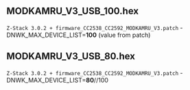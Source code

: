 ## MODKAMRU_V3_USB_100.hex
`Z-Stack 3.0.2 + firmware_CC2538_CC2592_MODKAMRU_V3.patch`
-DNWK_MAX_DEVICE_LIST=**100** (value from patch)

## MODKAMRU_V3_USB_80.hex
`Z-Stack 3.0.2 + firmware_CC2538_CC2592_MODKAMRU_V3.patch`
-DNWK_MAX_DEVICE_LIST=**80**//100 


